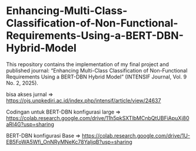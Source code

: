 # Enhancing-Multi-Class-Classification-of-Non-Functional-Requirements-Using-a-BERT-DBN-Hybrid-Model
This repository contains the implementation of my final project and published journal: “Enhancing Multi-Class Classification of Non-Functional Requirements Using a BERT-DBN Hybrid Model” (INTENSIF Journal, Vol. 9 No. 2, 2025).

bisa akses jurnal => https://ojs.unpkediri.ac.id/index.php/intensif/article/view/24637 

Codingan untuk BERT-DBN konfigurasi large => https://colab.research.google.com/drive/11h5pkSXTlbMCnbQtUBFiApuXj80aRI4G?usp=sharing 

BERT-DBN konfigurasi Base => https://colab.research.google.com/drive/1U-EB5FoWA5Wfi_OnNRyMNeKc78YaIjqB?usp=sharing 
